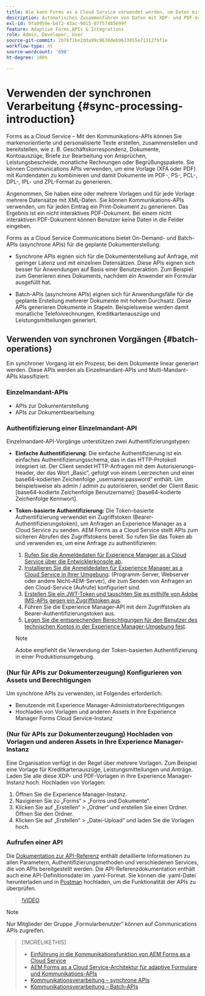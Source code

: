 ```yaml
---
title: Wie kann Forms as a Cloud Service verwendet werden, um Daten mit XDP- und PDF-Vorlagen zusammenzuführen oder Ausgaben in den Formaten PCL, ZPL und PostScript zu generieren?
description: Automatisches Zusammenführen von Daten mit XDP- und PDF-Vorlagen oder Generieren von Ausgaben in den Formaten PCL, ZPL und PostScript
exl-id: 9fa9959e-b4f2-43ac-9015-07f57485699f
feature: Adaptive Forms,APIs & Integrations
role: Admin, Developer, User
source-git-commit: 2b76f1be2dda99c8638deb9633055e71312fbf1e
workflow-type: ht
source-wordcount: '698'
ht-degree: 100%

---
```



# Verwenden der synchronen Verarbeitung {#sync-processing-introduction}

Forms as a Cloud Service – Mit den Kommunikations-APIs können Sie markenorientierte und personalisierte Texte erstellen, zusammenstellen und bereitstellen, wie z. B.  Geschäftskorrespondenz, Dokumente, Kontoauszüge, Briefe zur Bearbeitung von Ansprüchen, Leistungsbescheide, monatliche Rechnungen oder Begrüßungspakete. Sie können Communications APIs verwenden, um eine Vorlage (XFA oder PDF) mit Kundendaten zu kombinieren und damit Dokumente im PDF-, PS-, PCL-, DPL-, IPL- und ZPL-Format zu generieren.

Angenommen, Sie haben eine oder mehrere Vorlagen und für jede Vorlage mehrere Datensätze mit XML-Daten. Sie können Kommunikations-APIs verwenden, um für jeden Eintrag ein Print-Dokument zu generieren. <!-- You can also combine the records into a single document. --> Das Ergebnis ist ein nicht interaktives PDF-Dokument. Bei einem nicht interaktiven PDF-Dokument können Benutzer keine Daten in die Felder eingeben.

Forms as a Cloud Service Communications bietet On-Demand- und Batch-APIs (asynchrone APIs) für die geplante Dokumenterstellung:

* Synchrone APIs eignen sich für die Dokumenterstellung auf Anfrage, mit geringer Latenz und mit einzelnen Datensätzen. Diese APIs eignen sich besser für Anwendungen auf Basis einer Benutzeraktion. Zum Beispiel zum Generieren eines Dokuments, nachdem ein Anwender ein Formular ausgefüllt hat.

* Batch-APIs (asynchrone APIs) eignen sich für Anwendungsfälle für die geplante Erstellung mehrerer Dokumente mit hohem Durchsatz. Diese APIs generieren Dokumente in Stapeln. Beispielsweise werden damit monatliche Telefonrechnungen, Kreditkartenauszüge und Leistungsmitteilungen generiert.

## Verwenden von synchronen Vorgängen {#batch-operations}

Ein synchroner Vorgang ist ein Prozess, bei dem Dokumente linear generiert werden. Diese APIs werden als Einzelmandant-APIs und Multi-Mandant-APIs klassifiziert:

### Einzelmandant-APIs

* APIs zur Dokumenterstellung
* APIs zur Dokumentbearbeitung

<!-- 
### Multi-tenant APIs

* Document utility APIs -->


### Authentifizierung einer Einzelmandant-API

Einzelmandant-API-Vorgänge unterstützen zwei Authentifizierungstypen:

* **Einfache Authentifizierung**: Die einfache Authentifizierung ist ein einfaches Authentifizierungsschema, das in das HTTP-Protokoll integriert ist. Der Client sendet HTTP-Anfragen mit dem Autorisierungs-Header, der das Wort „Basic“, gefolgt von einem Leerzeichen und einer base64-kodierten Zeichenfolge „username:password“ enthält. Um beispielsweise als admin / admin zu autorisieren, sendet der Client Basic [base64-kodierte Zeichenfolge Benutzername]: [base64-kodierte Zeichenfolge Kennwort].

* **Token-basierte Authentifizierung:** Die Token-basierte Authentifizierung verwendet ein Zugriffstoken (Bearer-Authentifizierungstoken), um Anfragen an Experience Manager as a Cloud Service zu senden. AEM Forms as a Cloud Service stellt APIs zum sicheren Abrufen des Zugriffstokens bereit. So rufen Sie das Token ab und verwenden es, um eine Anfrage zu authentifizieren:

   1. [Rufen Sie die Anmeldedaten für Experience Manager as a Cloud Service über die Entwicklerkonsole ab](https://experienceleague.adobe.com/docs/experience-manager-learn/getting-started-with-aem-headless/authentication/service-credentials.html?lang=de).
   1. [Installieren Sie die Anmeldedaten für Experience Manager as a Cloud Service in Ihrer Umgebung](https://experienceleague.adobe.com/docs/experience-manager-learn/getting-started-with-aem-headless/authentication/service-credentials.html?lang=de). (Programm-Server, Webserver oder andere Nicht-AEM-Server), die zum Senden von Anfragen an den Cloud-Service (Aufrufe) konfiguriert sind.
   1. [Erstellen Sie ein JWT-Token und tauschten Sie es mithilfe von Adobe IMS-APIs gegen ein Zugriffstoken aus](https://experienceleague.adobe.com/docs/experience-manager-learn/getting-started-with-aem-headless/authentication/service-credentials.html?lang=de).
   1. Führen Sie die Experience Manager-API mit dem Zugriffstoken als Bearer-Authentifizierungstoken aus.
   1. [Legen Sie die entsprechenden Berechtigungen für den Benutzer des technischen Kontos in der Experience Manager-Umgebung fest](https://experienceleague.adobe.com/docs/experience-manager-learn/getting-started-with-aem-headless/authentication/service-credentials.html?lang=de#zugriff-in-aem-konfigurieren).

  >[!NOTE]
  >
  >Adobe empfiehlt die Verwendung der Token-basierten Authentifizierung in einer Produktionsumgebung.

<!-- 

### Authenticate a multi-tenant API

#### Authentication Headers

Every inbound HTTP API call to the multi-tenant API must contain these three headers:


* `x-api-key`
* `x-gw-ims-org-id`
* `Authorization`

The values which should be sent in the `x-api-key` and `x-gw-ims-org-id` headers are provided in the Credentials details screen in the [Adobe Developer Console](https://developer.adobe.com/console). The value of the `x-api-key` header is the Client ID and the value for the `x-gw-ims-org-id` header is the Organization ID.

#### Configure Adobe Developer console to generate an access token

To set up authentication APIs, create a project in Adobe Developer Console and add Communication APIs to the project on Adobe Developer Console. The integration generates API Key, Client Secret, Payload (JWT):

1. Contact you Adobe Developer Console administrator. Ask the administrator to add as a developer.
1. Log in to `https://developer.adobe.com/console/`. Use your developer account that your administrator has provisioned to log in to Adobe Developer Console.
1. Select your organization from the top-right corner. If you do not know your organization, contact your administrator.
1. Select **[!UICONTROL Create new project]**. A screen to get started with your new project appears. Select **[!UICONTROL Add API]**. A screen with list of all the APIs enabled for your account appears.
1. Select **[!UICONTROL AEM Forms - Communications]** and select **[!UICONTROL Next]**. A screen to configure the API appears.
1. Select **[!UICONTROL OPTION 1 Generate a key pair]** and select **[!UICONTROL Generate keypair]**. It creates and downloads the configuration file. The downloaded configuration file contains all your app settings, along with the only copy of your private key. Adobe does not record your private key, make sure to securely store the downloaded file. Select **[!UICONTROL Next]**.
1. Select **[!UICONTROL Integrations - Cloud Service]** and select **[!UICONTROL Save configured API]**. Select **[!UICONTROL Service Account (JWT)]** to view the API Key, Client Secret, and other information required to access the APIs. You set to use the token to access the APIs.

#### Programmatically generate and use an access token

To programmatically generate an access token, generate a JSON Web Token (JWT) and exchange it with the Adobe Identity Management Service (IMS) for an access token.

Use the following keys, referred to as claims, to construct JWT JSON object:


* `exp`- the requested expiration of the access token, expressed as several seconds since January 1, 1970 GMT. For most use cases, this is a relatively small value. For example, 5 minutes, for five minutes from now, this value should be 1670923791.
* `iss` - the Organization ID from the Adobe Developer Console project, in the format org_ident@AdobeOrg.
* `sub` - the Technical Account ID from the Adobe Developer Console integration, in the format: id@techacct.adobe.com.
* `aud` - the Client ID from the Adobe Developer Console integration prepended with `https://ims-na1.adobelogin.com/c/`.
* `https://ims-na1-stg1.adobelogin.com/s/ent_aemforms_docprocessing` - set to the literal value `true`

This JSON object must be then base64 encoded and signed using the private key for the project. Finally, the encoded value is sent in the body of a POST request to `https://ims-na1.adobelogin.com/ims/exchange/jwt` along with the Client ID and Client Secret for the project.

##### Example

```JSON

    ========================= REQUEST ==========================
    POST https://ims-na1.adobelogin.com/ims/exchange/jwt
    -------------------------- body ----------------------------
    client_id={myClientId}&client_secret={myClientSecret}&jwt_token={myJSONWebToken}
    ------------------------- headers --------------------------
    Content-Type: application/x-www-form-urlencoded
    Cache-Control: no-cache

```

#### Language Support for JWT

While it is possible to do the entire JWT generation and exchange process in custom code, it is more common to use a higher-level library to do so. A number of such libraries are listed on the [Adobe I/O JWT Documentation](https://developer.adobe.com/developer-console/docs/guides/authentication/JWT/).

-->

### (Nur für APIs zur Dokumenterzeugung) Konfigurieren von Assets und Berechtigungen

Um synchrone APIs zu verwenden, ist Folgendes erforderlich:

* Benutzende mit Experience Manager-Administratorberechtigungen
* Hochladen von Vorlagen und anderen Assets in Ihre Experience Manager Forms Cloud Service-Instanz

### (Nur für APIs zur Dokumenterzeugung) Hochladen von Vorlagen und anderen Assets in Ihre Experience Manager-Instanz

Eine Organisation verfügt in der Regel über mehrere Vorlagen. Zum Beispiel eine Vorlage für Kreditkartenauszüge, Leistungsmitteilungen und Anträge. Laden Sie alle diese XDP- und PDF-Vorlagen in Ihre Experience Manager-Instanz hoch. Hochladen von Vorlagen:

1. Öffnen Sie die Experience Manager-Instanz.
1. Navigieren Sie zu „Forms“ > „Forms und Dokumente“.
1. Klicken Sie auf „Erstellen“ > „Ordner“ und erstellen Sie einen Ordner. Öffnen Sie den Ordner.
1. Klicken Sie auf „Erstellen“ > „Datei-Upload“ und laden Sie die Vorlagen hoch.

### Aufrufen einer API

Die [Dokumentation zur API-Referenz](https://developer.adobe.com/experience-manager-forms-cloud-service-developer-reference/) enthält detaillierte Informationen zu allen Parametern, Authentifizierungsmethoden und verschiedenen Services, die von APIs bereitgestellt werden. Die API-Referenzdokumentation enthält auch eine API-Definitionsdatei im .yaml-Format. Sie können die .yaml-Datei herunterladen und in [Postman](https://www.postman.com/) hochladen, um die Funktionalität der APIs zu überprüfen.

>[!VIDEO](https://video.tv.adobe.com/v/335771)

>[!NOTE]
>
>Nur Mitglieder der Gruppe „Formularbenutzer“ können auf Communications APIs zugreifen.

>[!MORELIKETHIS]
>
>* [Einführung in die Kommunikationsfunktion von AEM Forms as a Cloud Service](/help/forms/aem-forms-cloud-service-communications-introduction.md)
>* [AEM Forms as a Cloud Service-Architektur für adaptive Formulare und Kommunikations-APIs](/help/forms/aem-forms-cloud-service-architecture.md)
>* [Kommunikationsverarbeitung – synchrone APIs](/help/forms/aem-forms-cloud-service-communications.md)
>* [Kommunikationsverarbeitung – Batch-APIs](/help/forms/aem-forms-cloud-service-communications-batch-processing.md)